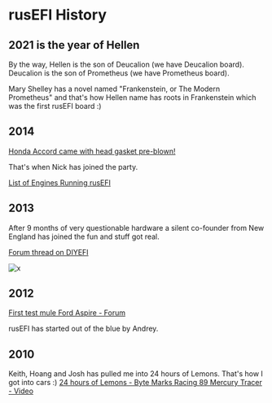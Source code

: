 # rusEFI History

## 2021 is the year of Hellen

By the way, Hellen is the son of Deucalion (we have Deucalion board). Deucalion is the son of Prometheus (we have Prometheus board).

Mary Shelley has a novel named "Frankenstein, or The Modern Prometheus" and that's how Hellen name has roots in Frankenstein which was the first rusEFI board :)

## 2014

[Honda Accord came with head gasket pre-blown!](https://honda-tech.com/forums/engine-management-tuning-124/rusefi-diy-ems-build-thread-3216231/)

That's when Nick has joined the party.

[List of Engines Running rusEFI](List-of-Engines-Running-rusEFI)

## 2013

After 9 months of very questionable hardware a silent co-founder from New England has joined the fun and stuff got real.

[Forum thread on DIYEFI](http://forum.diyefi.org/viewtopic.php?f=4&t=2184)

![x](rusEFI-History/hardware_low_side_circa_2013.jpg)

## 2012

[First test mule Ford Aspire - Forum](https://rusefi.com/forum/viewtopic.php?t=375)

rusEFI has started out of the blue by Andrey.

## 2010

Keith, Hoang and Josh has pulled me into 24 hours of Lemons. That's how I got into cars :) [24 hours of Lemons - Byte Marks Racing 89 Mercury Tracer - Video](https://www.youtube.com/watch?v=nfwEQIIFBlU)
